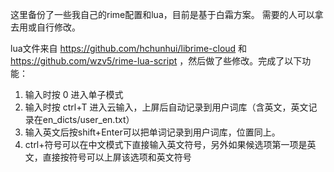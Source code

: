 这里备份了一些我自己的rime配置和lua，目前是基于白霜方案。
需要的人可以拿去用或自行修改。

lua文件来自 https://github.com/hchunhui/librime-cloud 和 https://github.com/wzv5/rime-lua-script ，然后做了些修改。完成了以下功能：
1. 输入时按 0 进入单子模式
2. 输入时按 ctrl+T 进入云输入，上屏后自动记录到用户词库（含英文，英文记录在en_dicts/user_en.txt）
3. 输入英文后按shift+Enter可以把单词记录到用户词库，位置同上。
4. ctrl+符号可以在中文模式下直接输入英文符号，另外如果候选项第一项是英文，直接按符号可以上屏该选项和英文符号
